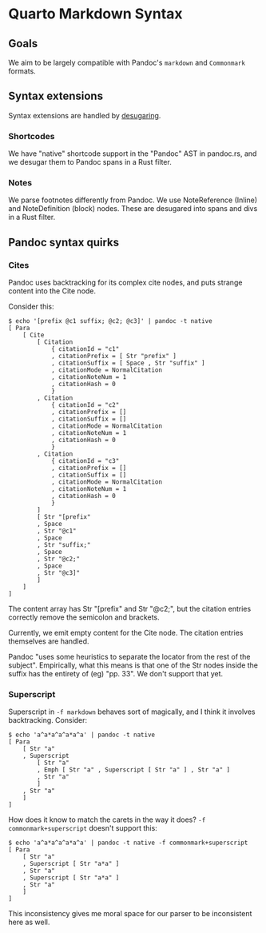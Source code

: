 # Quarto Markdown Syntax

## Goals

We aim to be largely compatible with Pandoc's `markdown` and `Commonmark` formats.

## Syntax extensions

Syntax extensions are handled by [desugaring](https://cs.brown.edu/courses/cs173/2012/book/Desugaring_as_a_Language_Feature.html).

### Shortcodes

We have "native" shortcode support in the "Pandoc" AST in pandoc.rs, and
we desugar them to Pandoc spans in a Rust filter.

### Notes

We parse footnotes differently from Pandoc.
We use NoteReference (Inline) and NoteDefinition (block) nodes.
These are desugared into spans and divs in a Rust filter.


## Pandoc syntax quirks

### Cites

Pandoc uses backtracking for its complex cite nodes, and puts strange content into the Cite node. 

Consider this:

```
$ echo '[prefix @c1 suffix; @c2; @c3]' | pandoc -t native
[ Para
    [ Cite
        [ Citation
            { citationId = "c1"
            , citationPrefix = [ Str "prefix" ]
            , citationSuffix = [ Space , Str "suffix" ]
            , citationMode = NormalCitation
            , citationNoteNum = 1
            , citationHash = 0
            }
        , Citation
            { citationId = "c2"
            , citationPrefix = []
            , citationSuffix = []
            , citationMode = NormalCitation
            , citationNoteNum = 1
            , citationHash = 0
            }
        , Citation
            { citationId = "c3"
            , citationPrefix = []
            , citationSuffix = []
            , citationMode = NormalCitation
            , citationNoteNum = 1
            , citationHash = 0
            }
        ]
        [ Str "[prefix"
        , Space
        , Str "@c1"
        , Space
        , Str "suffix;"
        , Space
        , Str "@c2;"
        , Space
        , Str "@c3]"
        ]
    ]
]
```

The content array has Str "[prefix" and Str "@c2;", but the citation entries correctly remove the semicolon and brackets.

Currently, we emit empty content for the Cite node.
The citation entries themselves are handled.

Pandoc "uses some heuristics to separate the locator from the rest of the subject".
Empirically, what this means is that one of the Str nodes inside the suffix has the entirety of (eg) "pp. 33".
We don't support that yet.

### Superscript

Superscript in `-f markdown` behaves sort of magically, and I think it involves backtracking. Consider:

```
$ echo 'a^a*a^a^a*a^a' | pandoc -t native
[ Para
    [ Str "a"
    , Superscript
        [ Str "a"
        , Emph [ Str "a" , Superscript [ Str "a" ] , Str "a" ]
        , Str "a"
        ]
    , Str "a"
    ]
]
```

How does it know to match the carets in the way it does? `-f commonmark+superscript` doesn't support this:

```
$ echo 'a^a*a^a^a*a^a' | pandoc -t native -f commonmark+superscript
[ Para
    [ Str "a"
    , Superscript [ Str "a*a" ]
    , Str "a"
    , Superscript [ Str "a*a" ]
    , Str "a"
    ]
]
```

This inconsistency gives me moral space for our parser to be inconsistent here as well.